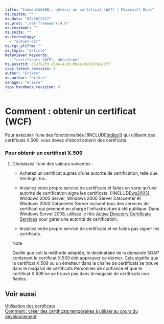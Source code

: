 ```yaml
---
title: "Comment&#160;: obtenir un certificat (WCF) | Microsoft Docs"
ms.custom: ""
ms.date: "03/30/2017"
ms.prod: ".net-framework-4.6"
ms.reviewer: ""
ms.suite: ""
ms.technology: 
  - "dotnet-clr"
ms.tgt_pltfrm: ""
ms.topic: "article"
helpviewer_keywords: 
  - "certificats (WCF), obtention"
ms.assetid: d53762fd-15ea-42dc-b0ea-6a6597aa23f7
caps.latest.revision: 8
author: "Erikre"
ms.author: "erikre"
manager: "erikre"
caps.handback.revision: 8
---
```

# Comment&#160;: obtenir un certificat (WCF)
Pour exécuter l'une des fonctionnalités [!INCLUDE[indigo1](../../../../includes/indigo1-md.md)] qui utilisent des certificats X.509, vous devez d'abord obtenir des certificats.  
  
### Pour obtenir un certificat X.509  
  
1.  Choisissez l'une des valeurs suivantes :  
  
    -   Achetez un certificat auprès d'une autorité de certification, telle que VeriSign, Inc.  
  
    -   Installez votre propre service de certificats et faites en sorte qu'une autorité de certification signe les certificats.  [!INCLUDE[ws2003](../../../../includes/ws2003-md.md)], Windows 2000 Server, Windows 2000 Server Datacenter et Windows 2000 Datacenter Server incluent tous des services de certificat qui prennent en charge l'infrastructure à clé publique.  Dans Windows Server 2008, utilisez le rôle [Active Directory Certificate Services](http://go.microsoft.com/fwlink/?LinkID=153483) pour gérer une autorité de certification.  
  
    -   Installez votre propre service de certificats et ne faites pas signer les certificats.  
  
    > [!NOTE]
    >  Quelle que soit la méthode adoptée, le destinataire de la demande SOAP contenant le certificat X.509 doit approuver ce dernier.  Cela signifie que le certificat X.509 ou un émetteur dans la chaîne de certificats se trouve dans le magasin de certificats Personnes de confiance et que le certificat X.509 ne se trouve pas dans le magasin de certificats non fiables.  
  
## Voir aussi  
 [Utilisation des certificats](../../../../docs/framework/wcf/feature-details/working-with-certificates.md)   
 [Comment : créer des certificats temporaires à utiliser au cours du développement](../../../../docs/framework/wcf/feature-details/how-to-create-temporary-certificates-for-use-during-development.md)